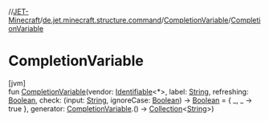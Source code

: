 //[JET-Minecraft](../../../index.md)/[de.jet.minecraft.structure.command](../index.md)/[CompletionVariable](index.md)/[CompletionVariable](-completion-variable.md)

# CompletionVariable

[jvm]\
fun [CompletionVariable](-completion-variable.md)(vendor: [Identifiable](../../../../JET-Native/-j-e-t--native/de.jet.library.tool.smart.identification/-identifiable/index.md)&lt;*&gt;, label: [String](https://kotlinlang.org/api/latest/jvm/stdlib/kotlin/-string/index.html), refreshing: [Boolean](https://kotlinlang.org/api/latest/jvm/stdlib/kotlin/-boolean/index.html), check: (input: [String](https://kotlinlang.org/api/latest/jvm/stdlib/kotlin/-string/index.html), ignoreCase: [Boolean](https://kotlinlang.org/api/latest/jvm/stdlib/kotlin/-boolean/index.html)) -&gt; [Boolean](https://kotlinlang.org/api/latest/jvm/stdlib/kotlin/-boolean/index.html) = { _, _ -&gt; true }, generator: [CompletionVariable](index.md).() -&gt; [Collection](https://kotlinlang.org/api/latest/jvm/stdlib/kotlin.collections/-collection/index.html)&lt;[String](https://kotlinlang.org/api/latest/jvm/stdlib/kotlin/-string/index.html)&gt;)
